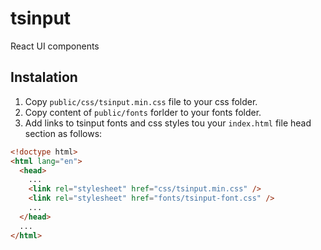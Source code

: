 # tsinput

React UI components

## Instalation

1. Copy `public/css/tsinput.min.css` file to your css folder.
2. Copy content of `public/fonts` forlder to your fonts folder.
3. Add links to tsinput fonts and css styles tou your `index.html` file head section as follows:

```html
<!doctype html>
<html lang="en">
  <head>
    ...
    <link rel="stylesheet" href="css/tsinput.min.css" />
    <link rel="stylesheet" href="fonts/tsinput-font.css" />
    ...
  </head>
  ...
</html>
```
